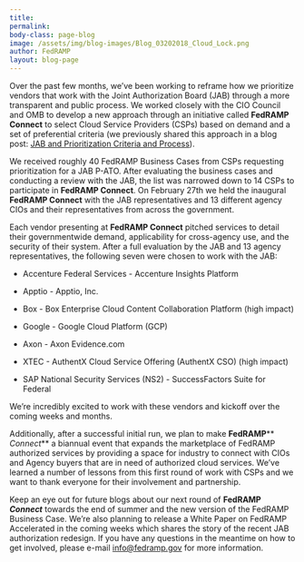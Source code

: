 ```yaml
---
title:  
permalink: 
body-class: page-blog
image: /assets/img/blog-images/Blog_03202018_Cloud_Lock.png
author: FedRAMP
layout: blog-page
---
```

Over the past few months, we’ve been working to reframe how we prioritize vendors that work with the Joint Authorization Board (JAB) through a more transparent and public process. We worked closely with the CIO Council and OMB to develop a new approach through an initiative called **FedRAMP Connect** to select Cloud Service Providers (CSPs) based on demand and a set of preferential criteria (we previously shared this approach in a blog post: [JAB and Prioritization Criteria and Process](https://www.fedramp.gov/fedramp-jab-prioritization-criteria-and-process/)).

We received roughly 40 FedRAMP Business Cases from CSPs requesting prioritization for a JAB P-ATO. After evaluating the business cases and conducting a review with the JAB, the list was narrowed down to 14 CSPs to participate in **FedRAMP Connect**. On February 27th we held the inaugural **FedRAMP Connect** with the JAB representatives and 13 different agency CIOs and their representatives from across the government.

Each vendor presenting at **FedRAMP Connect** pitched services to detail their governmentwide demand, applicability for cross-agency use, and the security of their system. After a full evaluation by the JAB and 13 agency representatives, the following seven were chosen to work with the JAB:

* Accenture Federal Services - Accenture Insights Platform

* Apptio - Apptio, Inc.

* Box - Box Enterprise Cloud Content Collaboration Platform (high impact)

* Google - Google Cloud Platform (GCP)

* Axon - Axon Evidence.com

* XTEC - AuthentX Cloud Service Offering (AuthentX CSO) (high impact)

* SAP National Security Services (NS2) - SuccessFactors Suite for Federal


We’re incredibly excited to work with these vendors and kickoff over the coming weeks and months.

Additionally, after a successful initial run, we plan to make **FedRAMP**** _Connect_** a biannual event that expands the marketplace of FedRAMP authorized services by providing a space for industry to connect with CIOs and Agency buyers that are in need of authorized cloud services. We’ve learned a number of lessons from this first round of work with CSPs and we want to thank everyone for their involvement and partnership.

Keep an eye out for future blogs about our next round of **FedRAMP** **_Connect_** towards the end of summer and the new version of the FedRAMP Business Case. We’re also planning to release a White Paper on FedRAMP Accelerated in the coming weeks which shares the story of the recent JAB authorization redesign. If you have any questions in the meantime on how to get involved, please e-mail [info@fedramp.gov](mailto:info@fedramp.gov) for more information.
